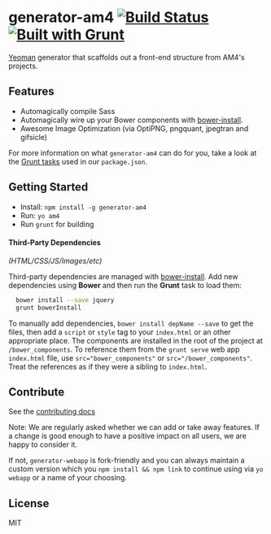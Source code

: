 # generator-am4 [![Build Status](https://secure.travis-ci.org/murilation/generator-am4.png?branch=master)](https://travis-ci.org/murilation/generator-am4) [![Built with Grunt](https://cdn.gruntjs.com/builtwith.png)](http://gruntjs.com/)

[Yeoman](http://yeoman.io) generator that scaffolds out a front-end structure from AM4's projects.


## Features

* Automagically compile Sass
* Automagically wire up your Bower components with [bower-install](#third-party-dependencies).
* Awesome Image Optimization (via OptiPNG, pngquant, jpegtran and gifsicle)

For more information on what `generator-am4` can do for you, take a look at the [Grunt tasks](https://github.com/yeoman/generator-am4/blob/master/app/templates/_package.json) used in our `package.json`.

## Getting Started

- Install: `npm install -g generator-am4`
- Run: `yo am4`
- Run `grunt` for building

#### Third-Party Dependencies

*(HTML/CSS/JS/Images/etc)*

Third-party dependencies are managed with [bower-install](https://github.com/stephenplusplus/grunt-bower-install). Add new dependencies using **Bower** and then run the **Grunt** task to load them:

```bash
  bower install --save jquery
  grunt bowerInstall
```
To manually add dependencies, `bower install depName --save` to get the files, then add a `script` or `style` tag to your `index.html` or an other appropriate place.
The components are installed in the root of the project at `/bower_components`. To reference them from the `grunt serve` web app `index.html` file, use `src="bower_components"` or `src="/bower_components"`. Treat the references as if they were a sibling to `index.html`.

## Contribute

See the [contributing docs](https://github.com/yeoman/yeoman/blob/master/contributing.md)

Note: We are regularly asked whether we can add or take away features. If a change is good enough to have a positive impact on all users, we are happy to consider it.

If not, `generator-webapp` is fork-friendly and you can always maintain a custom version which you `npm install && npm link` to continue using via `yo webapp` or a name of your choosing.


## License

MIT